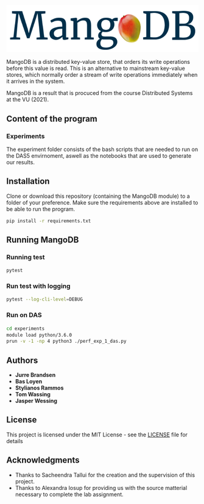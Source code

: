 ![MangoDB logo](logo.png)

MangoDB is a distributed key-value store, that orders its write operations before this value is read. This is an alternative to mainstream key-value stores, which normally order a stream of write operations immediately when it arrives in the system.

MangoDB is a result that is procuced from the course Distributed Systems at the VU (2021).

## Content of the program

### Experiments
The experiment folder consists of the bash scripts that are needed to run on the DAS5 envirnoment, aswell as the notebooks that are used to generate our results.

## Installation

Clone or download this repository (containing the MangoDB module) to a folder of your preference. Make sure the requirements above are installed to be able to run the program.

```sh
pip install -r requirements.txt
```

## Running MangoDB

### Running test
```sh
pytest
```

### Run test with logging
```sh
pytest --log-cli-level=DEBUG
```

### Run on DAS
```sh
cd experiments
module load python/3.6.0
prun -v -1 -np 4 python3 ./perf_exp_1_das.py
```

## Authors

* **Jurre Brandsen**
* **Bas Loyen**
* **Stylianos Rammos**
* **Tom Wassing**
* **Jasper Wessing**


## License

This project is licensed under the MIT License - see the [LICENSE](LICENSE) file for details

## Acknowledgments

* Thanks to Sacheendra Tallui for the creation and the supervision of this project.
* Thanks to Alexandra Iosup for providing us with the source matterial necessary to complete the lab assignment.